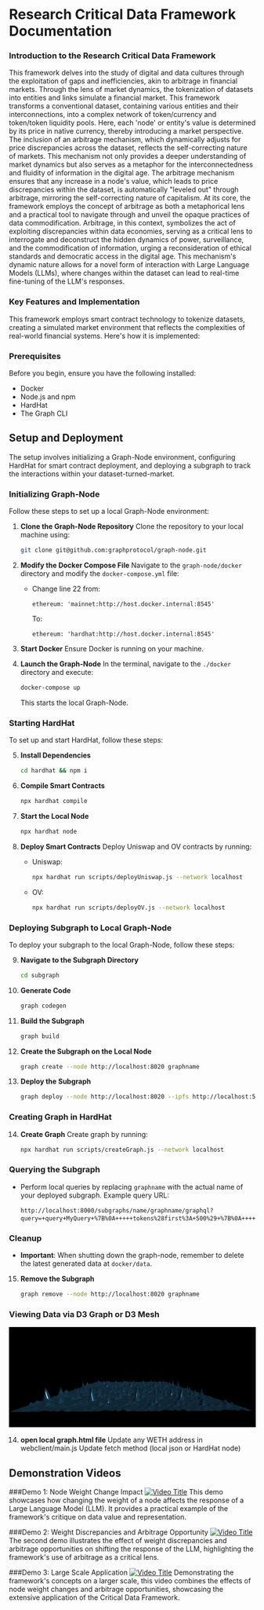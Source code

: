 # Research Critical Data Framework Documentation

### Introduction to the Research Critical Data Framework
This framework delves into the study of digital and data cultures through the exploitation of gaps and inefficiencies, akin to arbitrage in financial markets. Through the lens of market dynamics, the tokenization of datasets into entities and links simulate a financial market. This framework transforms a conventional dataset, containing various entities and their interconnections, into a complex network of token/currency and token/token liquidity pools. Here, each 'node' or entity's value is determined by its price in native currency, thereby introducing a market perspective.
The inclusion of an arbitrage mechanism, which dynamically adjusts for price discrepancies across the dataset, reflects the self-correcting nature of markets. This mechanism not only provides a deeper understanding of market dynamics but also serves as a metaphor for the interconnectedness and fluidity of information in the digital age.
The arbitrage mechanism ensures that any increase in a node's value, which leads to price discrepancies within the dataset, is automatically "leveled out" through arbitrage, mirroring the self-correcting nature of capitalism. At its core, the framework employs the concept of arbitrage as both a metaphorical lens and a practical tool to navigate through and unveil the opaque practices of data commodification.
Arbitrage, in this context, symbolizes the act of exploiting discrepancies within data economies, serving as a critical lens to interrogate and deconstruct the hidden dynamics of power, surveillance, and the commodification of information, urging a reconsideration of ethical standards and democratic access in the digital age. This mechanism's dynamic nature allows for a novel form of interaction with Large Language Models (LLMs), where changes within the dataset can lead to real-time fine-tuning of the LLM's responses.

### Key Features and Implementation
This framework employs smart contract technology to tokenize datasets, creating a simulated market environment that reflects the complexities of real-world financial systems. Here's how it is implemented:

### Prerequisites

Before you begin, ensure you have the following installed:
- Docker
- Node.js and npm
- HardHat
- The Graph CLI

## Setup and Deployment
The setup involves initializing a Graph-Node environment, configuring HardHat for smart contract deployment, and deploying a subgraph to track the interactions within your dataset-turned-market.

### Initializing Graph-Node

Follow these steps to set up a local Graph-Node environment:

1. **Clone the Graph-Node Repository**
   Clone the repository to your local machine using:
   ```bash
   git clone git@github.com:graphprotocol/graph-node.git
   ```

2. **Modify the Docker Compose File**
   Navigate to the `graph-node/docker` directory and modify the `docker-compose.yml` file:
   - Change line 22 from:
     ```
     ethereum: 'mainnet:http://host.docker.internal:8545'
     ```
     To:
     ```
     ethereum: 'hardhat:http://host.docker.internal:8545'
     ```

3. **Start Docker**
   Ensure Docker is running on your machine.

4. **Launch the Graph-Node**
   In the terminal, navigate to the `./docker` directory and execute:
   ```bash
   docker-compose up
   ```
   This starts the local Graph-Node.

### Starting HardHat

To set up and start HardHat, follow these steps:

5. **Install Dependencies**
   ```bash
   cd hardhat && npm i
   ```

6. **Compile Smart Contracts**
   ```bash
   npx hardhat compile
   ```

7. **Start the Local Node**
   ```bash
   npx hardhat node
   ```

8. **Deploy Smart Contracts**
   Deploy Uniswap and OV contracts by running:
   - Uniswap:
     ```bash
     npx hardhat run scripts/deployUniswap.js --network localhost
     ```
   - OV:
     ```bash
     npx hardhat run scripts/deployOV.js --network localhost
     ```

### Deploying Subgraph to Local Graph-Node

To deploy your subgraph to the local Graph-Node, follow these steps:

9. **Navigate to the Subgraph Directory**
   ```bash
   cd subgraph
   ```

10. **Generate Code**
    ```bash
    graph codegen
    ```

11. **Build the Subgraph**
    ```bash
    graph build
    ```

12. **Create the Subgraph on the Local Node**
    ```bash
    graph create --node http://localhost:8020 graphname
    ```

13. **Deploy the Subgraph**
    ```bash
    graph deploy --node http://localhost:8020 --ipfs http://localhost:5001 graphname
    ```

### Creating Graph in HardHat

14. **Create Graph**
   Create graph by running:
     ```bash
     npx hardhat run scripts/createGraph.js --network localhost
     ```

### Querying the Subgraph

- Perform local queries by replacing `graphname` with the actual name of your deployed subgraph. Example query URL:
  ```
  http://localhost:8000/subgraphs/name/graphname/graphql?query=+query+MyQuery+%7B%0A+++++tokens%28first%3A+500%29+%7B%0A+++++++++id%0A+++++++++name%0A+++++++++address%0A+++++%7D%0A+++++pairs%28first%3A+500%29+%7B%0A+++++++++id%0A+++++++++token0%0A+++++++++token1%0A+++++++++address%0A+++++++++token1Name%0A+++++++++token0Name%0A+++++++++reserve1%0A+++++++++reserve0%0A+++++%7D%0A+%7D
  ```

### Cleanup

- **Important**: When shutting down the graph-node, remember to delete the latest generated data at `docker/data`. 

15. **Remove the Subgraph**
    ```bash
    graph remove --node http://localhost:8020 graphname
    ```

### Viewing Data via D3 Graph or D3 Mesh
![Alt text](doc/mesh.png "example of visualization as a mesh plane")

14. **open local graph.html file**
   Update any WETH address in webclient/main.js 
   Update fetch method (local json or HardHat node)


## Demonstration Videos
###Demo 1: Node Weight Change Impact
[![Video Title](https://youtu.be/w1ACORJNVp4)](https://youtu.be/w1ACORJNVp4)
This demo showcases how changing the weight of a node affects the response of a Large Language Model (LLM). It provides a practical example of the framework's critique on data value and representation.


###Demo 2: Weight Discrepancies and Arbitrage Opportunity
[![Video Title](https://youtu.be/65zHikzmyQs)](https://youtu.be/65zHikzmyQs)
The second demo illustrates the effect of weight discrepancies and arbitrage opportunities on shifting the response of the LLM, highlighting the framework's use of arbitrage as a critical lens.


###Demo 3: Large Scale Application
[![Video Title](https://youtu.be/v3d7eWChAQ8)](https://youtu.be/v3d7eWChAQ8)
Demonstrating the framework's concepts on a larger scale, this video combines the effects of node weight changes and arbitrage opportunities, showcasing the extensive application of the Critical Data Framework.
